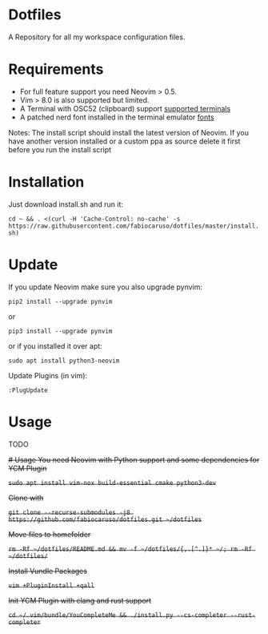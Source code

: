 # Dotfiles
A Repository for all my workspace configuration files.

# Requirements
- For full feature support you need Neovim > 0.5.
- Vim > 8.0 is also supported but limited.
- A Terminal with OSC52 (clipboard) support [supported terminals](https://github.com/ojroques/vim-oscyank)
- A patched nerd font installed in the terminal emulator [fonts](https://github.com/ryanoasis/nerd-fonts/tree/master/patched-fonts)

Notes:
The install script should install the latest version of Neovim.
If you have another version installed or a custom ppa as source
delete it first before you run the install script

# Installation
Just download install.sh and run it:

```cd ~ && . <(curl -H 'Cache-Control: no-cache' -s https://raw.githubusercontent.com/fabiocaruso/dotfiles/master/install.sh)```

# Update
If you update Neovim make sure you also upgrade pynvim:

```pip2 install --upgrade pynvim```

or

```pip3 install --upgrade pynvim```

or if you installed it over apt:

```sudo apt install python3-neovim```

Update Plugins (in vim):

```:PlugUpdate```

# Usage
TODO

<del>
# Usage
You need Neovim with Python support and some dependencies for YCM Plugin

```sudo apt install vim-nox build-essential cmake python3-dev```

Clone with

```git clone --recurse-submodules -j8 https://github.com/fabiocaruso/dotfiles.git ~/dotfiles```

Move files to homefolder

```rm -Rf ~/dotfiles/README.md && mv -f ~/dotfiles/{,.[^.]}* ~/; rm -Rf ~/dotfiles/```

Install Vundle Packages

```vim +PluginInstall +qall```

Init YCM Plugin with clang and rust support

```cd ~/.vim/bundle/YouCompleteMe && ./install.py --cs-completer --rust-completer```
</del>
